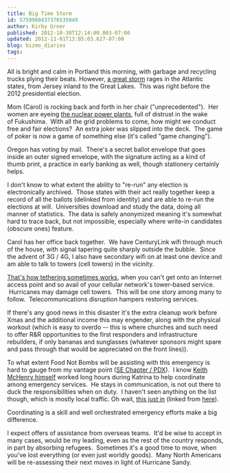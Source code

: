 ```yaml
---
title: Big Time Storm
id: 5759960437376535049
author: Kirby Urner
published: 2012-10-30T12:14:00.003-07:00
updated: 2012-11-01T13:05:03.627-07:00
blog: bizmo_diaries
tags: 
---
```


All is bright and calm in Portland this morning, with garbage and recycling trucks plying their beats. However, [a great storm](http://www.foxnews.com/weather/2012/10/30/at-least-17-dead-millions-without-power-in-sandy-aftermath/) rages in the Atlantic states, from Jersey inland to the Great Lakes.  This was right before the 2012 presidential election.

Mom (Carol) is rocking back and forth in her chair ("unprecedented").  Her women are eyeing [the nuclear power plants](http://abcnews.go.com/Blotter/hurricane-sandy-problems-nuke-plants/story?id=17598503#.UJLVzoUeW2y), full of distrust in the wake of Fukushima.  With all the grid problems to come, how might we conduct free and fair elections?  An extra joker was slipped into the deck.  The game of poker is now a game of something else (it's called "game changing").

Oregon has voting by mail.  There's a secret ballot envelope that goes inside an outer signed envelope, with the signature acting as a kind of thumb print, a practice in early banking as well, though stationery certainly helps. 

I don't know to what extent the ability to "re-run" any election is electronically archived.  Those states with their act really together keep a record of all the ballots (delinked from identity) and are able to re-run the elections at will.  Universities download and study the data, doing all manner of statistics.  The data is safely anonymized meaning it's somewhat hard to trace back, but not impossible, especially where write-in candidates (obscure ones) feature.

Carol has her office back together.  We have CenturyLink wifi through much of the house, with signal tapering quite sharply outside the bubble.  Since the advent of 3G / 4G, I also have secondary wifi on at least one device and am able to talk to towers (cell towers) in the vicinity. 

[That's how tethering sometimes works](http://controlroom.blogspot.com/2012/10/bluetooth-connection.html), when you can't get onto an Internet access point and so avail of your cellular network's tower-based service.  Hurricanes may damage cell towers.  This will be one story among many to follow.  Telecommunications disruption hampers restoring services.

If there's any good news in this disaster it's the extra cleanup work before Xmas and the additional income this may engender, along with the physical workout (which is easy to overdo -- this is where churches and such need to offer R&R opportunities to the first responders and infrastructure rebuilders, if only bananas and sunglasses (whatever sponsors might spare and pass through that would be appreciated on the front lines)).

To what extent Food Not Bombs will be assisting with this emergency is hard to gauge from my vantage point ([SE Chapter / PDX](http://worldgame.blogspot.com/2011/10/halloween-2011-2-of-3.html)).  I know [Keith McHenry himself](http://worldgame.blogspot.com/2012/04/spring-cleaning.html) worked long hours during Katrina to help coordinate among emergency services.  He stays in communication, is not out there to duck the responsibilities when on duty.  I haven't seen anything on the list though, which is mostly local traffic. Oh wait, [this just in](http://blog.foodnotbombs.net/you-can-help-food-not-bombs-provide-food-and-logistical-support-for-the-survivors-of-sandy/) (linked from [here](https://lists.riseup.net/www/arc/pdxfnb/2012-10/msg00066.html)).

Coordinating is a skill and well orchestrated emergency efforts make a big difference. 

I expect offers of assistance from overseas teams.  It'd be wise to accept in many cases, would be my leading, even as the rest of the country responds, in part by absorbing refugees.  Sometimes it's a good time to move, when you've lost everything (or even just worldly goods).  Many North Americans will be re-assessing their next moves in light of Hurricane Sandy.